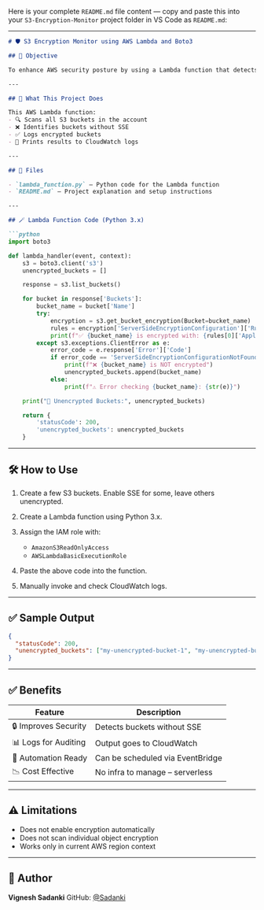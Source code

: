 Here is your complete `README.md` file content — copy and paste this into your `S3-Encryption-Monitor` project folder in VS Code as `README.md`:

---

````markdown
# 🛡️ S3 Encryption Monitor using AWS Lambda and Boto3

## 🎯 Objective

To enhance AWS security posture by using a Lambda function that detects S3 buckets without server-side encryption (SSE).

---

## 🔧 What This Project Does

This AWS Lambda function:
- 🔍 Scans all S3 buckets in the account
- ❌ Identifies buckets without SSE
- ✅ Logs encrypted buckets
- 📜 Prints results to CloudWatch logs

---

## 📂 Files

- `lambda_function.py` – Python code for the Lambda function
- `README.md` – Project explanation and setup instructions

---

## 🪄 Lambda Function Code (Python 3.x)

```python
import boto3

def lambda_handler(event, context):
    s3 = boto3.client('s3')
    unencrypted_buckets = []

    response = s3.list_buckets()

    for bucket in response['Buckets']:
        bucket_name = bucket['Name']
        try:
            encryption = s3.get_bucket_encryption(Bucket=bucket_name)
            rules = encryption['ServerSideEncryptionConfiguration']['Rules']
            print(f"✅ {bucket_name} is encrypted with: {rules[0]['ApplyServerSideEncryptionByDefault']['SSEAlgorithm']}")
        except s3.exceptions.ClientError as e:
            error_code = e.response['Error']['Code']
            if error_code == 'ServerSideEncryptionConfigurationNotFoundError':
                print(f"❌ {bucket_name} is NOT encrypted")
                unencrypted_buckets.append(bucket_name)
            else:
                print(f"⚠️ Error checking {bucket_name}: {str(e)}")

    print("📝 Unencrypted Buckets:", unencrypted_buckets)

    return {
        'statusCode': 200,
        'unencrypted_buckets': unencrypted_buckets
    }
````

---

## 🛠️ How to Use

1. Create a few S3 buckets. Enable SSE for some, leave others unencrypted.
2. Create a Lambda function using Python 3.x.
3. Assign the IAM role with:

   * `AmazonS3ReadOnlyAccess`
   * `AWSLambdaBasicExecutionRole`
4. Paste the above code into the function.
5. Manually invoke and check CloudWatch logs.

---

## ✅ Sample Output

```json
{
  "statusCode": 200,
  "unencrypted_buckets": ["my-unencrypted-bucket-1", "my-unencrypted-bucket-2"]
}
```

---

## ✅ Benefits

| Feature              | Description                      |
| -------------------- | -------------------------------- |
| 🔒 Improves Security | Detects buckets without SSE      |
| 📊 Logs for Auditing | Output goes to CloudWatch        |
| 🤖 Automation Ready  | Can be scheduled via EventBridge |
| 📉 Cost Effective    | No infra to manage – serverless  |

---

## ⚠️ Limitations

* Does not enable encryption automatically
* Does not scan individual object encryption
* Works only in current AWS region context

---

## 🧠 Author

**Vignesh Sadanki**
GitHub: [@Sadanki](https://github.com/Sadanki)
